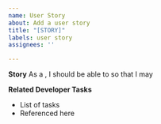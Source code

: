 ```yaml
---
name: User Story
about: Add a user story
title: "[STORY]"
labels: user story
assignees: ''

---
```


**Story**
As a <type of user>, I should be able to <do something> so that I may <get solution>

**Related Developer Tasks**
- List of tasks
- Referenced here
